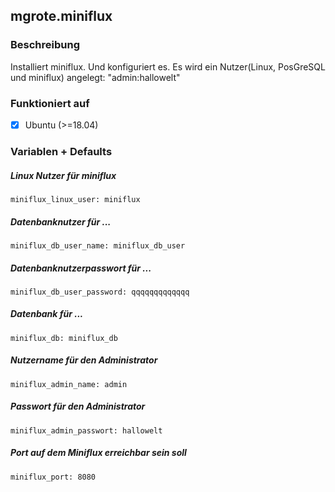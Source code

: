 ## mgrote.miniflux

### Beschreibung
Installiert miniflux.
Und konfiguriert es.
Es wird ein Nutzer(Linux, PosGreSQL und miniflux) angelegt: "admin:hallowelt"
### Funktioniert auf
- [x] Ubuntu (>=18.04)

### Variablen + Defaults
##### Linux Nutzer für miniflux
    miniflux_linux_user: miniflux
##### Datenbanknutzer für ...
    miniflux_db_user_name: miniflux_db_user
##### Datenbanknutzerpasswort für ...
    miniflux_db_user_password: qqqqqqqqqqqqq
##### Datenbank für ...
    miniflux_db: miniflux_db
##### Nutzername für den Administrator
    miniflux_admin_name: admin
##### Passwort für den Administrator
    miniflux_admin_passwort: hallowelt
##### Port auf dem Miniflux erreichbar sein soll
    miniflux_port: 8080
